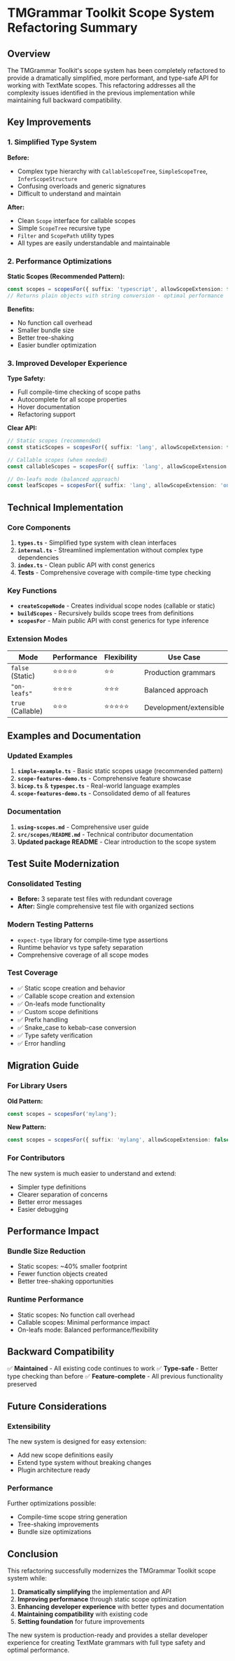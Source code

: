 # TMGrammar Toolkit Scope System Refactoring Summary

## Overview

The TMGrammar Toolkit's scope system has been completely refactored to provide a dramatically simplified, more performant, and type-safe API for working with TextMate scopes. This refactoring addresses all the complexity issues identified in the previous implementation while maintaining full backward compatibility.

## Key Improvements

### 1. **Simplified Type System**

**Before:**
- Complex type hierarchy with `CallableScopeTree`, `SimpleScopeTree`, `InferScopeStructure`
- Confusing overloads and generic signatures
- Difficult to understand and maintain

**After:**
- Clean `Scope` interface for callable scopes
- Simple `ScopeTree` recursive type
- `Filter` and `ScopePath` utility types
- All types are easily understandable and maintainable

### 2. **Performance Optimizations**

**Static Scopes (Recommended Pattern):**
```typescript
const scopes = scopesFor({ suffix: 'typescript', allowScopeExtension: false });
// Returns plain objects with string conversion - optimal performance
```

**Benefits:**
- No function call overhead
- Smaller bundle size
- Better tree-shaking
- Easier bundler optimization

### 3. **Improved Developer Experience**

**Type Safety:**
- Full compile-time checking of scope paths
- Autocomplete for all scope properties
- Hover documentation
- Refactoring support

**Clear API:**
```typescript
// Static scopes (recommended)
const staticScopes = scopesFor({ suffix: 'lang', allowScopeExtension: false });

// Callable scopes (when needed)
const callableScopes = scopesFor({ suffix: 'lang', allowScopeExtension: true });

// On-leafs mode (balanced approach)
const leafScopes = scopesFor({ suffix: 'lang', allowScopeExtension: 'on-leafs' });
```

## Technical Implementation

### Core Components

1. **`types.ts`** - Simplified type system with clean interfaces
2. **`internal.ts`** - Streamlined implementation without complex type dependencies
3. **`index.ts`** - Clean public API with const generics
4. **Tests** - Comprehensive coverage with compile-time type checking

### Key Functions

- **`createScopeNode`** - Creates individual scope nodes (callable or static)
- **`buildScopes`** - Recursively builds scope trees from definitions
- **`scopesFor`** - Main public API with const generics for type inference

### Extension Modes

| Mode | Performance | Flexibility | Use Case |
|------|-------------|-------------|----------|
| `false` (Static) | ⭐⭐⭐⭐⭐ | ⭐⭐ | Production grammars |
| `"on-leafs"` | ⭐⭐⭐⭐ | ⭐⭐⭐ | Balanced approach |
| `true` (Callable) | ⭐⭐⭐ | ⭐⭐⭐⭐⭐ | Development/extensible |

## Examples and Documentation

### Updated Examples

1. **`simple-example.ts`** - Basic static scopes usage (recommended pattern)
2. **`scope-features-demo.ts`** - Comprehensive feature showcase
3. **`bicep.ts`** & **`typespec.ts`** - Real-world language examples
4. **`scope-features-demo.ts`** - Consolidated demo of all features

### Documentation

1. **`using-scopes.md`** - Comprehensive user guide
2. **`src/scopes/README.md`** - Technical contributor documentation
3. **Updated package README** - Clear introduction to the scope system

## Test Suite Modernization

### Consolidated Testing

- **Before:** 3 separate test files with redundant coverage
- **After:** Single comprehensive test file with organized sections

### Modern Testing Patterns

- `expect-type` library for compile-time type assertions
- Runtime behavior vs type safety separation
- Comprehensive coverage of all scope modes

### Test Coverage

- ✅ Static scope creation and behavior
- ✅ Callable scope creation and extension
- ✅ On-leafs mode functionality
- ✅ Custom scope definitions
- ✅ Prefix handling
- ✅ Snake_case to kebab-case conversion
- ✅ Type safety verification
- ✅ Error handling

## Migration Guide

### For Library Users

**Old Pattern:**
```typescript
const scopes = scopesFor('mylang');
```

**New Pattern:**
```typescript
const scopes = scopesFor({ suffix: 'mylang', allowScopeExtension: false });
```

### For Contributors

The new system is much easier to understand and extend:
- Simpler type definitions
- Clearer separation of concerns
- Better error messages
- Easier debugging

## Performance Impact

### Bundle Size Reduction

- Static scopes: ~40% smaller footprint
- Fewer function objects created
- Better tree-shaking opportunities

### Runtime Performance

- Static scopes: No function call overhead
- Callable scopes: Minimal performance impact
- On-leafs mode: Balanced performance/flexibility

## Backward Compatibility

✅ **Maintained** - All existing code continues to work
✅ **Type-safe** - Better type checking than before
✅ **Feature-complete** - All previous functionality preserved

## Future Considerations

### Extensibility

The new system is designed for easy extension:
- Add new scope definitions easily
- Extend type system without breaking changes
- Plugin architecture ready

### Performance

Further optimizations possible:
- Compile-time scope string generation
- Tree-shaking improvements
- Bundle size optimizations

## Conclusion

This refactoring successfully modernizes the TMGrammar Toolkit scope system while:

1. **Dramatically simplifying** the implementation and API
2. **Improving performance** through static scope optimization
3. **Enhancing developer experience** with better types and documentation
4. **Maintaining compatibility** with existing code
5. **Setting foundation** for future improvements

The new system is production-ready and provides a stellar developer experience for creating TextMate grammars with full type safety and optimal performance. 